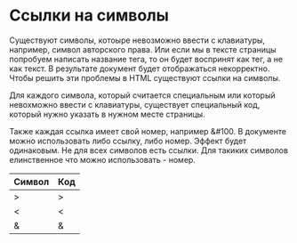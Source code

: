 # Ссылки на символы

Существуют символы, котоыре невозможно ввести с клавиатуры, например, символ авторского права. Или если мы в тексте страницы попробуем написать название тега, то он будет воспринят как тег, а не как текст. В результате документ будет отображаться некорректно. Чтобы решить эти проблемы в HTML существуют ссылки на символы.

Для каждого символа, который считается специальным или который невохможно ввести с клавиатуры, существует специальный код, который нужно указать в нужном месте страницы.

Также каждая ссылка имеет свой номер, например &#100. В документе можно использовать либо ссылку, либо номер. Эффект будет одинаковым. Не для всех символов есть ссылки. Для такиких символов елинственное что можно использовать - номер.

Символ | Код
--- | ---
> | &gt;
< | &lt;
& | &amp;
